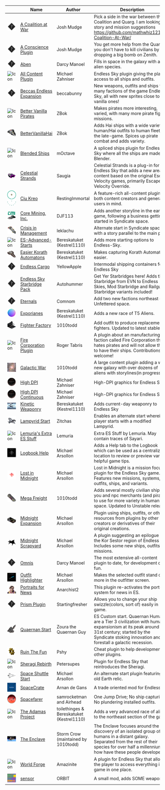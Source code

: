 
| | Name | Author | Description |
|-|------|--------|-------------|
| ![Icon](https://raw.githubusercontent.com/endless-sky/endless-sky/master/images/outfit/unknown.png) | [A Coalition at War](https://github.com/mathwhiz1212/A-Coalition-At-War/archive/refs/tags/v0.10.0a.zip) | Josh Mudge | Pick a side in the war between the Coalition and Quarg. I am looking for story and mission suggestions https://github.com/mathwhiz1212/A-Coalition-At-War/ |
| ![Icon](https://raw.githubusercontent.com/endless-sky/endless-sky/master/images/outfit/unknown.png) | [A Conscience Plugin](https://github.com/mathwhiz1212/ES-conscience-plugin/archive/refs/tags/v0.2.0.zip) | Josh Mudge | You get more help from the Quarg so you don't have to kill civilians by dropping a big bomb on Zenith. |
| ![Icon](https://raw.githubusercontent.com/endless-sky/endless-sky/master/images/outfit/unknown.png) | [Aben](https://github.com/Adde-Endless-Sky/Aben/archive/355df07ea1dcffc5c23316fd430417d4f074aeaf.zip) | Darcy Manoel | Fills in space in the galaxy with a new alien species. |
| ![Icon](https://github.com/endless-sky/all-content-plugin/raw/v0.9.14/icon.png) | [All Content Plugin](https://github.com/endless-sky/all-content-plugin/archive/refs/tags/v0.9.14.zip) | Michael Zahniser | Endless Sky plugin giving the player access to all ships and outfits. |
| ![Icon](https://raw.githubusercontent.com/endless-sky/endless-sky/master/images/outfit/unknown.png) | [Beccas Endless Expansion](https://github.com/beccabunny/Beccas-Endless-Expansion/archive/refs/tags/1.2.0.zip) | beccabunny | New weapons, outfits and ships for many factions of the game Endless Sky, all with new sprites close to the vanilla ones! |
| ![Icon](https://raw.githubusercontent.com/ZBok/BetterVanillaPirates/v1.4/icon.png) | [Better Vanilla Pirates](https://github.com/ZBok/BetterVanillaPirates/archive/v1.4.zip) | ZBok | Makes pirates more interesting, varied, with many more pirate fighting missions. |
| ![Icon](https://raw.githubusercontent.com/ZBok/BetterVanillaHai/0.9.2/icon.png) | [BetterVanillaHai](https://github.com/ZBok/BetterVanillaHai/archive/0.9.2.zip) | ZBok | Adds Hai ships with a wide variety of human/Hai outfits to human fleets in the late-game. Spices up pirate combat and adds variety. |
| ![Icon](https://raw.githubusercontent.com/mOctave/blended-ships/v0.2.0/icon.png) | [Blended Ships](https://github.com/mOctave/blended-ships/archive/refs/tags/v0.2.0.zip) | mOctave | A spliced ships plugin for Endless Sky where all the ships are made in Blender. |
| ![Icon](https://github.com/Saugia/celestial-strands/raw/v0.0.2-alpha/icon.png) | [Celestial Strands](https://github.com/Saugia/celestial-strands/archive/refs/tags/v0.0.2-alpha.zip) | Saugia | Celestial Strands is a plug-in for Endless Sky that adds a new area of content based on the original Escape Velocity games, primarily Escape Velocity Override. |
| ![Icon](https://github.com/RestingImmortal/Ciu-Kreo/raw/fe137a8624b8e875782ca9b5e3efeeae58d6f365/icon.png) | [Ciu Kreo](https://github.com/RestingImmortal/Ciu-Kreo/archive/fe137a8624b8e875782ca9b5e3efeeae58d6f365.zip) | RestingImmortal | A feature-rich all-content plugin with both content creators and general users in mind. |
| ![Icon](https://github.com/DJF113/Core-Mining-Inc/raw/v0.1.8/icon.png) | [Core Mining, Inc.](https://github.com/DJF113/Core-Mining-Inc/archive/refs/tags/v0.1.8.zip) | DJF113 | Adds another storyline in the early game, following a business getting started in Syndicate space. |
| ![Icon](https://raw.githubusercontent.com/leklachu/endless-sky-syndicate/master/icon.png) | [Crisis in Management](https://github.com/leklachu/endless-sky-syndicate/releases/download/v0.9.1/crisis-in-management_v0.9.1.zip) | leklachu | Alternate start in Syndicate space, with a story parallel to the main plot. |
| ![Icon](https://github.com/kestrel1110/ES-Advanced-Starts/raw/1.2/icon.jpg) | [ES-Advanced-Starts](https://github.com/kestrel1110/ES-Advanced-Starts/archive/1.2.zip) | Bereskatuket (Kestrel1110) | Adds more starting options to Endless-Sky. |
| ![Icon](https://github.com/kestrel1110/Easier-Korath-Automatons/raw/1.0.0/icon.png) | [Easier Korath Automatons](https://github.com/kestrel1110/Easier-Korath-Automatons/archive/1.0.0.zip) | Bereskatuket (Kestrel1110) | Makes capturing Korath Automata easier. |
| ![Icon](https://raw.githubusercontent.com/endless-sky/endless-sky/master/images/outfit/unknown.png) | [Endless Cargo](https://bitbucket.org/YellowApple/endless-cargo/get/v0.2.0.zip) | YellowApple | Intermodal shipping containers for Endless Sky |
| ![Icon](https://raw.githubusercontent.com/endless-sky/endless-sky/master/images/outfit/unknown.png) | [Endless Sky Starbridge Pack](https://github.com/Autohummer/Endless-Sky-Starbridge-Pack/archive/refs/tags/1.0.zip) | Autohummer | Get Yer Starbridges here! Adds the Starbridge from EVN to Endless Skies, Mod Starbridge and Railgun Starbridge variants included! |
| ![Icon](https://raw.githubusercontent.com/endless-sky/endless-sky/master/images/outfit/unknown.png) | [Eternals](https://github.com/comnom/Eternals/archive/7821c6eb70961e8e3927f7665f9f41394e42e97a.zip) | Comnom | Add two new factions northeast of Unfettered space. |
| ![Icon](https://github.com/kestrel1110/Exporianes/raw/2.2/icon.png) | [Exporianes](https://github.com/kestrel1110/Exporianes/archive/2.2.zip) | Bereskatuket (Kestrel1110) | Adds a new race of T5 Aliens. |
| ![Icon](https://github.com/1010todd/Fighter-Factory/raw/9db8b336882c4b613316c6a4260f56af7ec885cc/icon.png) | [Fighter Factory](https://github.com/1010todd/Fighter-Factory/archive/9db8b336882c4b613316c6a4260f56af7ec885cc.zip) | 1010todd | Add outfit to produce replacement fighters. Updated to latest stable. |
| ![Icon](https://github.com/lumbar527/Fire-Corporation/raw/v0.2/icon.png) | [Fire Corporation Plugin](https://github.com/lumbar527/Fire-Corporation/archive/refs/tags/v0.2.zip) | Roger Tabris | A plugin about an manufacturing faction called Fire Corporation that hates pirates and will not allow them to have their ships. Contributions welcome! |
| ![Icon](https://raw.githubusercontent.com/1010todd/Galactic-War/44b2cb75deb8ed64d86cb759fd610f129363a04a/icon.png) | [Galactic War](https://github.com/1010todd/Galactic-War/archive/44b2cb75deb8ed64d86cb759fd610f129363a04a.zip) | 1010todd | A large content plugin adding a whole new galaxy with over dozens of aliens with storylines(in progress). |
| ![Icon](https://github.com/endless-sky/endless-sky-high-dpi/raw/v0.10.2/icon.png) | [High DPI](https://github.com/endless-sky/endless-sky-high-dpi/archive/refs/tags/v0.10.2.zip) | Michael Zahniser | High-DPI graphics for Endless Sky. |
| ![Icon](https://github.com/endless-sky/endless-sky-high-dpi/raw/188d25b9525be96c5abd1f39bc109fcae155f19b/icon.png) | [High DPI Continuous](https://github.com/endless-sky/endless-sky-high-dpi/archive/188d25b9525be96c5abd1f39bc109fcae155f19b.zip) | Michael Zahniser | High-DPI graphics for Endless Sky. |
| ![Icon](https://github.com/kestrel1110/KineticWeaponry/raw/1.2/icon.png) | [Kinetic Weaponry](https://github.com/kestrel1110/KineticWeaponry/archive/1.2.zip) | Bereskatuket (Kestrel1110) | Adds current-day weaponry to Endless Sky |
| ![Icon](https://raw.githubusercontent.com/Zitchas/ES_Lampyrid_Start/v1.6/icon.png) | [Lampyrid Start](https://github.com/Zitchas/ES_Lampyrid_Start/releases/download/v1.6/Z_Lampyrid_Start.release.v1.6.zip) | Zitchas | Enables an alternate start wherein the player starts with a modified Lampyrid. |
| ![Icon](https://raw.githubusercontent.com/a-random-lemurian/Lemurias-Extra-ES-Stuff/v0.10.15/icon.png) | [Lemuria's Extra ES Stuff](https://github.com/a-random-lemurian/Lemurias-Extra-ES-Stuff/archive/refs/tags/v0.10.15.zip) | Lemuria | Extra ES Stuff by Lemuria. May contain traces of Sayari. |
| ![Icon](https://raw.githubusercontent.com/MidnightPlugins/Logbook-Help/0.9.14.1/icon.png) | [Logbook Help](https://github.com/MidnightPlugins/Logbook-Help/releases/download/0.9.14.1/Logbook.Help-0.9.14.1.zip) | Michael Arsollon | Adds a Help tab to the Logbook which can be used as a centralized location to review or preview various helpful game tips. |
| ![Icon](https://raw.githubusercontent.com/MidnightPlugins/Lost-in-Midnight/0.10.2.1.3/icon.png) | [Lost in Midnight](https://github.com/MidnightPlugins/Lost-in-Midnight/releases/download/0.10.2.1.3/Lost.in.Midnight-0.10.2.1.3.zip) | Michael Arsollon | Lost in Midnight is a mission focused plugin for the Endless Sky game. Features new missions, systems, outfits, ships, and variants. |
| ![Icon](https://github.com/1010todd/Mega-Freight/raw/848d0d0d6eeb5d4e09f0806f7f7c04e97946bbd8/icon.png) | [Mega Freight](https://github.com/1010todd/Mega-Freight/archive/848d0d0d6eeb5d4e09f0806f7f7c04e97946bbd8.zip) | 1010todd | Adds several mostly civilian ships for you and npc merchants (and pirates) to use for more variety in human space. Updated to Unstable releases. |
| ![Icon](https://raw.githubusercontent.com/MidnightPlugins/Midnight-Expansion/0.10.2.1.0/icon.png) | [Midnight Expansion](https://github.com/MidnightPlugins/Midnight-Expansion/releases/download/0.10.2.1.0/Midnight.Expansion-0.10.2.1.0.zip) | Michael Arsollon | Plugin using ships, outfits, or other resources from plugins by other creators or derivatives of their original creations. |
| ![Icon](https://raw.githubusercontent.com/MidnightPlugins/Midnight-Scrapyard/0.10.2.1.0/icon.png) | [Midnight Scrapyard](https://github.com/MidnightPlugins/Midnight-Scrapyard/releases/download/0.10.2.1.0/Midnight.Scrapyard-0.10.2.1.0.zip) | Michael Arsollon | A plugin suggesting an epilogue for the Kor Sestor region of Endless Sky. Includes some new ships, outfits, and missions. |
| ![Icon](https://raw.githubusercontent.com/endless-sky/endless-sky/master/images/outfit/unknown.png) | [Omnis](https://github.com/Adde-Endless-Sky/-Omnis/archive/5b431c5b55a50b74ec6128e587ddf411348d08e1.zip) | Darcy Manoel | The most extensive all-content plugin to date, for development or fun. |
| ![Icon](https://raw.githubusercontent.com/MidnightPlugins/Outfit-Highlighter/0.9.16.3.0/icon.png) | [Outfit Highlighter](https://github.com/MidnightPlugins/Outfit-Highlighter/releases/download/0.9.16.3.0/Outfit.Highlighter-0.9.16.3.0.zip) | Michael Arsollon | Makes the selected outfit stand out more in the outfitter screen. |
| ![Icon](https://github.com/Anarchist2/ES-news-portraits/raw/v1.1/icon.png) | [Portraits for News](https://github.com/Anarchist2/ES-news-portraits/archive/v1.1.zip) | Anarchist2 | This plugin re-activates the portrait system for news in ES. |
| ![Icon](https://raw.githubusercontent.com/endless-sky/endless-sky/master/images/outfit/unknown.png) | [Prism Plugin](https://github.com/Startingfresher/Prism-Plug-in/archive/refs/tags/v1.2.zip) | Startingfresher | Allows you to change your ship swizzle(colors, sort of) easily in game. |
| ![Icon](https://raw.githubusercontent.com/AvianGeneticist/QuaernanHardpointsCarries/ea402025badbe3ac489c235452bf5e7ac64b086c/icon%402x.png) | [Quaernan Start](https://github.com/AvianGeneticist/QuaernanHardpointsCarries/archive/ea402025badbe3ac489c235452bf5e7ac64b086c.zip) | Zoura the Quaernan Guy | ES Custom start.  Quaernan Humans are a Tier 3 civilization with human expansionism at its peak around the 31st century; started by the Syndicate stoking innovation and to forestall a galactic recession. |
| ![Icon](https://github.com/pshy0/es-ruin-the-fun/raw/v0.0.12/icon.png) | [Ruin The Fun](https://github.com/pshy0/es-ruin-the-fun/archive/refs/tags/v0.0.12.zip) | Pshy | Cheat plugin to help development of other plugins. |
| ![Icon](https://raw.githubusercontent.com/Petersupes/sheragi-rebirth/0.10.1/icon.png) | [Sheragi Rebirth](https://github.com/Petersupes/sheragi-rebirth/archive/0.10.1.zip) | Petersupes | Plugin for Endless Sky that reintroduces the Sheragi. |
| ![Icon](https://raw.githubusercontent.com/MidnightPlugins/Space-Shuttle-Start/0.9.16.1/icon.png) | [Space Shuttle Start](https://github.com/MidnightPlugins/Space-Shuttle-Start/releases/download/0.9.16.1/Space.Shuttle.Start-0.9.16.1.zip) | Michael Arsollon | An alternate start plugin featuring an old Earth relic. |
| ![Icon](https://github.com/adegans/SpaceCrate/raw/v0.4.1/icon.png) | [SpaceCrate](https://github.com/adegans/SpaceCrate/archive/refs/tags/v0.4.1.zip) | Arnan de Gans | A trade oriented mod for Endless Sky. |
| ![Icon](https://raw.githubusercontent.com/samrocketman/Spacefarer/3633e594d3499bb64f158bc05b9b79ba185906e9/icon%402x.png) | [Spacefarer](https://github.com/samrocketman/Spacefarer/archive/3633e594d3499bb64f158bc05b9b79ba185906e9.zip) | samrocketman and Airhead | One Jump Drive; No ship capturing; No plundering installed outfits. |
| ![Icon](https://github.com/kestrel1110/Adamas-Project/raw/v0.1.4/icon.png) | [The Adamas Project](https://github.com/kestrel1110/Adamas-Project/archive/v0.1.4.zip) | toilethinges & Bereskatuket (Kestrel1110) | Adds a very advanced race of aliens to the northeast section of the galaxy. |
| ![Icon](https://raw.githubusercontent.com/1010todd/The-Enclave/94da5f43fb99f83ca7848ea4e32f6aacacff0e07/icon.png) | [The Enclave](https://github.com/1010todd/The-Enclave/archive/94da5f43fb99f83ca7848ea4e32f6aacacff0e07.zip) | Storm Crow (maintained by 1010todd) | The Enclave focuses around the discovery of an isolated group of humans in a distant galaxy. Separated from the rest of their species for over half a millennium, how have these people developed? |
| ![Icon](https://github.com/EndlessSkyCommunity/world-forge/raw/464cc599d8dba34865963a01e650f6178aef0726/icon.png) | [World Forge](https://github.com/EndlessSkyCommunity/world-forge/archive/464cc599d8dba34865963a01e650f6178aef0726.zip) | Amazinite | A plugin for Endless Sky that allows the player to access everything in the game in one place. |
| ![Icon](https://github.com/orbitalsupershell/sensor/raw/v0.10.0.2.3.3/icon.png) | [sensor](https://github.com/orbitalsupershell/sensor/archive/refs/tags/v0.10.0.2.3.3.zip) | ORBIT | A small mod, adds SOME weapons. |